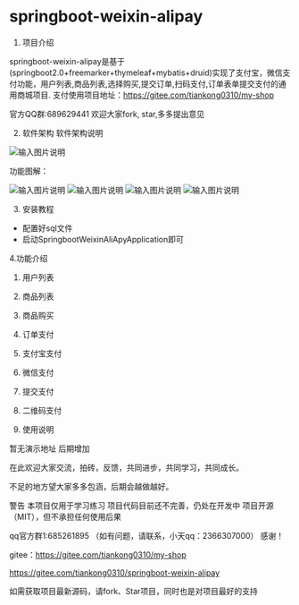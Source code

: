 # springboot-weixin-alipay

1. 项目介绍

springboot-weixin-alipay是基于(springboot2.0+freemarker+thymeleaf+mybatis+druid)实现了支付宝，微信支付功能，用户列表,商品列表,选择购买,提交订单,扫码支付,订单表单提交支付的通用商城项目. 支付使用项目地址：https://gitee.com/tiankong0310/my-shop

官方QQ群:689629441 欢迎大家fork, star,多多提出意见


2. 软件架构
软件架构说明

![输入图片说明](https://gitee.com/uploads/images/2018/0626/234330_868e2086_1951565.jpeg "WechatIMG52.jpg")

功能图解：

![输入图片说明](https://gitee.com/uploads/images/2018/0626/225738_48e601d6_1951565.jpeg "WechatIMG46.jpg")
![输入图片说明](https://gitee.com/uploads/images/2018/0626/225817_bfd9eb37_1951565.jpeg "WechatIMG47.jpg")
![输入图片说明](https://gitee.com/uploads/images/2018/0626/225831_85d18a75_1951565.jpeg "WechatIMG48.jpg")
![输入图片说明](https://gitee.com/uploads/images/2018/0626/225856_da0aec8a_1951565.jpeg "WechatIMG49.jpg")

3. 安装教程

- 配置好sql文件
- 启动SpringbootWeixinAliApyApplication即可

4.功能介绍

1. 用户列表
1. 商品列表
1. 商品购买
1. 订单支付
1. 支付宝支付
1. 微信支付
1. 提交支付
1. 二维码支付

5. 使用说明

暂无演示地址 后期增加

在此欢迎大家交流，拍砖，反馈，共同进步，共同学习，共同成长。

不足的地方望大家多多包涵，后期会越做越好。

警告 本项目仅用于学习练习 项目代码目前还不完善，仍处在开发中 项目开源（MIT），但不承担任何使用后果

qq官方群1:685261895 （如有问题，请联系，小天qq：2366307000） 感谢！

gitee：https://gitee.com/tiankong0310/my-shop

https://gitee.com/tiankong0310/springboot-weixin-alipay

如需获取项目最新源码，请fork、Star项目，同时也是对项目最好的支持
